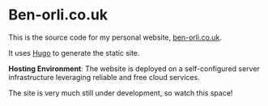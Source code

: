 # Ben-orli.co.uk

This is the source code for my personal website, [ben-orli.co.uk](https://ben-orli.co.uk).

It uses [Hugo](https://gohugo.io/) to generate the static site.

**Hosting Environment**: The website is deployed on a self-configured server infrastructure leveraging reliable and free cloud services.

The site is very much still under development, so watch this space!
